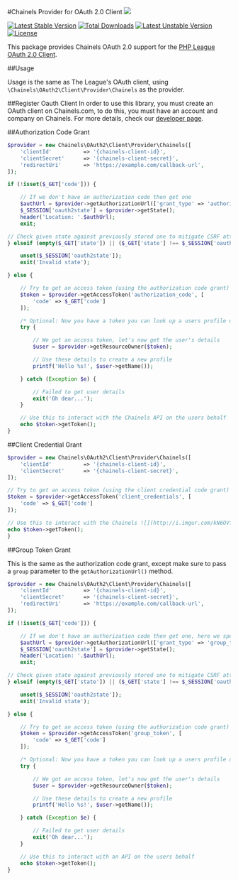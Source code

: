 #Chainels Provider for OAuth 2.0 Client
![](http://i.imgur.com/1inwYrO.png)

[![Latest Stable Version](https://poser.pugx.org/chainels/oauth2-chainels/v/stable)](https://packagist.org/packages/chainels/oauth2-chainels) [![Total Downloads](https://poser.pugx.org/chainels/oauth2-chainels/downloads)](https://packagist.org/packages/chainels/oauth2-chainels) [![Latest Unstable Version](https://poser.pugx.org/chainels/oauth2-chainels/v/unstable)](https://packagist.org/packages/chainels/oauth2-chainels) [![License](https://poser.pugx.org/chainels/oauth2-chainels/license)](https://packagist.org/packages/chainels/oauth2-chainels)

This package provides Chainels OAuth 2.0 support for the [PHP League OAuth 2.0 Client](https://github.com/thephpleague/oauth2-client).

##Usage

Usage is the same as The League's OAuth client, using `\Chainels\OAuth2\Client\Provider\Chainels` as the provider.

##Register Oauth Client
In order to use this library, you must create an OAuth client on Chainels.com, to do this, you must have an account and company on Chainels. For more details, check our [developer page](https://www.chainels.com/developer).

##Authorization Code Grant

```php
$provider = new Chainels\OAuth2\Client\Provider\Chainels([
    'clientId'          => '{chainels-client-id}',
    'clientSecret'      => '{chainels-client-secret}',
    'redirectUri'       => 'https://example.com/callback-url',
]);

if (!isset($_GET['code'])) {

    // If we don't have an authorization code then get one
    $authUrl = $provider->getAuthorizationUrl(['grant_type' => 'authorization_code']);
    $_SESSION['oauth2state'] = $provider->getState();
    header('Location: '.$authUrl);
    exit;

// Check given state against previously stored one to mitigate CSRF attack
} elseif (empty($_GET['state']) || ($_GET['state'] !== $_SESSION['oauth2state'])) {

    unset($_SESSION['oauth2state']);
    exit('Invalid state');

} else {

    // Try to get an access token (using the authorization code grant)
    $token = $provider->getAccessToken('authorization_code', [
        'code' => $_GET['code']
    ]);

    /* Optional: Now you have a token you can look up a users profile data. You can also use this token for other HTTP calls to the REST API */
    try {

        // We got an access token, let's now get the user's details
        $user = $provider->getResourceOwner($token);

        // Use these details to create a new profile
        printf('Hello %s!', $user->getName());

    } catch (Exception $e) {

        // Failed to get user details
        exit('Oh dear...');
    }

    // Use this to interact with the Chainels API on the users behalf
    echo $token->getToken();
}
```

##Client Credential Grant

```php
$provider = new Chainels\OAuth2\Client\Provider\Chainels([
    'clientId'          => '{chainels-client-id}',
    'clientSecret'      => '{chainels-client-secret}',
]);

// Try to get an access token (using the client credential code grant)
$token = $provider->getAccessToken('client_credentials', [
    'code' => $_GET['code']
]);

// Use this to interact with the Chainels ![](http://i.imgur.com/kN6OVfE.png)API
echo $token->getToken();
}
```

##Group Token Grant

This is the same as the authorization code grant, except make sure to pass a `group` parameter to the `getAuthorizationUrl()` method.

```php
$provider = new Chainels\OAuth2\Client\Provider\Chainels([
    'clientId'          => '{chainels-client-id}',
    'clientSecret'      => '{chainels-client-secret}',
    'redirectUri'       => 'https://example.com/callback-url',
]);

if (!isset($_GET['code'])) {

    // If we don't have an authorization code then get one, here we specify the group
    $authUrl = $provider->getAuthorizationUrl(['grant_type' => 'group_token', 'group' => '1234']);
    $_SESSION['oauth2state'] = $provider->getState();
    header('Location: '.$authUrl);
    exit;

// Check given state against previously stored one to mitigate CSRF attack
} elseif (empty($_GET['state']) || ($_GET['state'] !== $_SESSION['oauth2state'])) {

    unset($_SESSION['oauth2state']);
    exit('Invalid state');

} else {

    // Try to get an access token (using the authorization code grant)
    $token = $provider->getAccessToken('group_token', [
        'code' => $_GET['code']
    ]);

    /* Optional: Now you have a token you can look up a users profile data. You can also use this token for other HTTP calls to the REST API */
    try {

        // We got an access token, let's now get the user's details
        $user = $provider->getResourceOwner($token);

        // Use these details to create a new profile
        printf('Hello %s!', $user->getName());

    } catch (Exception $e) {

        // Failed to get user details
        exit('Oh dear...');
    }

    // Use this to interact with an API on the users behalf
    echo $token->getToken();
}
```